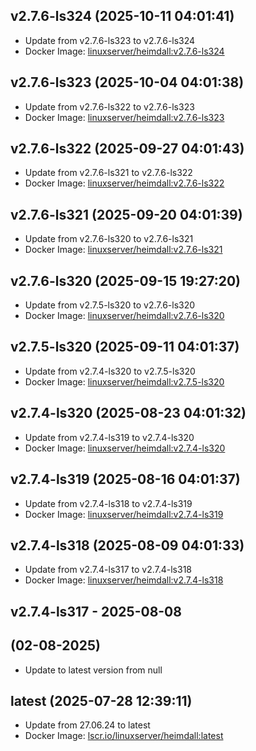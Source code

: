 ## v2.7.6-ls324 (2025-10-11 04:01:41)
- Update from v2.7.6-ls323 to v2.7.6-ls324
- Docker Image: [linuxserver/heimdall:v2.7.6-ls324](https://fleet.linuxserver.io/image?name=)

## v2.7.6-ls323 (2025-10-04 04:01:38)
- Update from v2.7.6-ls322 to v2.7.6-ls323
- Docker Image: [linuxserver/heimdall:v2.7.6-ls323](https://fleet.linuxserver.io/image?name=)

## v2.7.6-ls322 (2025-09-27 04:01:43)
- Update from v2.7.6-ls321 to v2.7.6-ls322
- Docker Image: [linuxserver/heimdall:v2.7.6-ls322](https://fleet.linuxserver.io/image?name=)

## v2.7.6-ls321 (2025-09-20 04:01:39)
- Update from v2.7.6-ls320 to v2.7.6-ls321
- Docker Image: [linuxserver/heimdall:v2.7.6-ls321](https://fleet.linuxserver.io/image?name=)

## v2.7.6-ls320 (2025-09-15 19:27:20)
- Update from v2.7.5-ls320 to v2.7.6-ls320
- Docker Image: [linuxserver/heimdall:v2.7.6-ls320](https://fleet.linuxserver.io/image?name=)

## v2.7.5-ls320 (2025-09-11 04:01:37)
- Update from v2.7.4-ls320 to v2.7.5-ls320
- Docker Image: [linuxserver/heimdall:v2.7.5-ls320](https://fleet.linuxserver.io/image?name=)

## v2.7.4-ls320 (2025-08-23 04:01:32)
- Update from v2.7.4-ls319 to v2.7.4-ls320
- Docker Image: [linuxserver/heimdall:v2.7.4-ls320](https://fleet.linuxserver.io/image?name=)

## v2.7.4-ls319 (2025-08-16 04:01:37)
- Update from v2.7.4-ls318 to v2.7.4-ls319
- Docker Image: [linuxserver/heimdall:v2.7.4-ls319](https://fleet.linuxserver.io/image?name=)

## v2.7.4-ls318 (2025-08-09 04:01:33)
- Update from v2.7.4-ls317 to v2.7.4-ls318
- Docker Image: [linuxserver/heimdall:v2.7.4-ls318](https://fleet.linuxserver.io/image?name=)

## v2.7.4-ls317 - 2025-08-08

##  (02-08-2025)
- Update to latest version from null
## latest (2025-07-28 12:39:11)
- Update from 27.06.24 to latest
- Docker Image: [lscr.io/linuxserver/heimdall:latest](https://fleet.linuxserver.io/image?name=heimdall)

